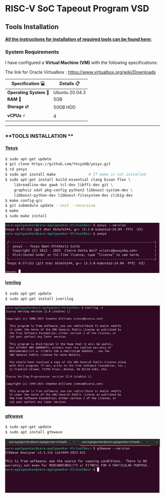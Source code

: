 
# RISC-V SoC Tapeout Program VSD

## Tools Installation

#### <ins>All the instructions for installation of required tools can be found here:</ins>

### **System Requirements**
I have configured a **Virtual Machine (VM)** with the following specifications:

The link for Oracle Virtualbox : https://www.virtualbox.org/wiki/Downloads

<div align="center">

| **Specification** 💻    | **Details** 📋          |
|-----------------------|-----------------------|
| **Operating System** 🐧  | Ubuntu 20.04.3        |
| **RAM** 💾               | 5GB                   |
| **Storage** 💿           | 50GB HDD              |
| **vCPUs** ⚡             | 4                     |

</div>


---


### **TOOLS INSTALLATION **

#### <ins>**Yosys**</ins>
```bash
$ sudo apt-get update
$ git clone https://github.com/YosysHQ/yosys.git
$ cd yosys
$ sudo apt install make               # If make is not installed
$ sudo apt-get install build-essential clang bison flex \
    libreadline-dev gawk tcl-dev libffi-dev git \
    graphviz xdot pkg-config python3 libboost-system-dev \
    libboost-python-dev libboost-filesystem-dev zlib1g-dev
$ make config-gcc
$ git submodule update --init --recursive
$ make 
$ sudo make install
```
![Alt Text](yosys.jpg)

#### <ins>**Iverilog**</ins>
```bash
$ sudo apt-get update
$ sudo apt-get install iverilog
```
![Alt Text](iverilog.jpg)

#### <ins>**gtkwave**</ins>
```bash
$ sudo apt-get update
$ sudo apt install gtkwave
```
![Alt Text](gtk.jpg)
